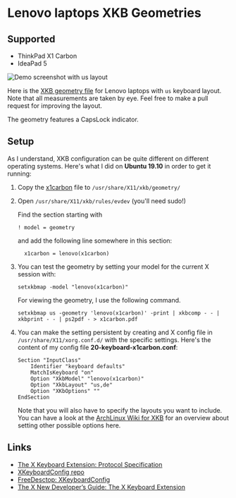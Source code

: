 # Lenovo laptops XKB Geometries

## Supported

- ThinkPad X1 Carbon
- IdeaPad 5

![Demo screenshot with us layout](demo.png)

Here is the [XKB geometry file](lenovo) for Lenovo laptops with `us` keyboard layout. Note that all measurements are taken by eye. Feel free to make a pull request for improving the layout.

The geometry features a CapsLock indicator.

## Setup

As I understand, XKB configuration can be quite different on different operating systems. Here's what I did on **Ubuntu 19.10** in order to get it running:

1.  Copy the [x1carbon](x1carbon) file to `/usr/share/X11/xkb/geometry/`

2.  Open `/usr/share/X11/xkb/rules/evdev` (you'll need sudo!)

    Find the section starting with
    ```
    ! model = geometry
    ```
    and add the following line somewhere in this section:
    ```
      x1carbon = lenovo(x1carbon)
    ```

3.  You can test the geometry by setting your model for the current X session with:
    ```
    setxkbmap -model "lenovo(x1carbon)"
    ```
    For viewing the geometry, I use the following command.
    ```
    setxkbmap us -geometry 'lenovo(x1carbon)' -print | xkbcomp - - | xkbprint - - | ps2pdf - > x1carbon.pdf
    ```

4.  You can make the setting persistent by creating and X config file in `/usr/share/X11/xorg.conf.d/` with the specific settings. Here's the content of my config file **20-keyboard-x1carbon.conf**:
    ```
    Section "InputClass"
        Identifier "keyboard defaults"
        MatchIsKeyboard "on"
        Option "XkbModel" "lenovo(x1carbon)"
        Option "XkbLayout" "us,de"
        Option "XKbOptions" ""
    EndSection
    ```
    Note that you will also have to specify the layouts you want to include. You can have a look at the [ArchLinux Wiki for XKB](https://wiki.archlinux.org/index.php/Xorg/Keyboard_configuration) for an overview about setting other possible options here.

## Links

- [The X Keyboard Extension: Protocol Specification](https://www.x.org/releases/current/doc/kbproto/xkbproto.pdf)
- [XKeyboardConfig repo](https://gitlab.freedesktop.org/xkeyboard-config/xkeyboard-config)
- [FreeDesctop: XKeyboardConfig](https://www.freedesktop.org/wiki/Software/XKeyboardConfig/)
- [The X New Developer’s Guide: The X Keyboard Extension](https://www.x.org/wiki/guide/hutterer-kbd/)
